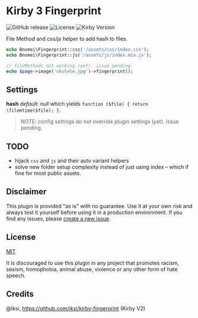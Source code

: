 # Kirby 3 Fingerprint

![GitHub release](https://img.shields.io/github/release/bnomei/kirby3-fingerprint.svg?maxAge=1800) ![License](https://img.shields.io/github/license/mashape/apistatus.svg) ![Kirby Version](https://img.shields.io/badge/Kirby-3%2B-black.svg)

File Method and css/js helper to add hash to files.

```php
echo Bnomei\Fingerprint::css('/assets/css/index.css');
echo Bnomei\Fingerprint::js('/assets/js/index.min.js');

// fileMethods not working (yet). issue pending.
echo $page->image('ukulele.jpg')->fingerprint();
```

## Settings

**hash**
_default: null_
which yields `function ($file) { return \filemtime($file); }`.

> NOTE: config settings do not override plugin settings (yet). issue pending.

## TODO

- hijack `css` and `js` and their auto variant helpers
- solve new folder setup complexity instead of just using index – which if fine for most public assets.

## Disclaimer

This plugin is provided "as is" with no guarantee. Use it at your own risk and always test it yourself before using it in a production environment. If you find any issues, please [create a new issue](https://github.com/bnomei/kirby3-fingerprint/issues/new).

## License

[MIT](https://opensource.org/licenses/MIT)

It is discouraged to use this plugin in any project that promotes racism, sexism, homophobia, animal abuse, violence or any other form of hate speech.

## Credits

@iksi, https://github.com/iksi/kirby-fingerprint (Kirby V2)

